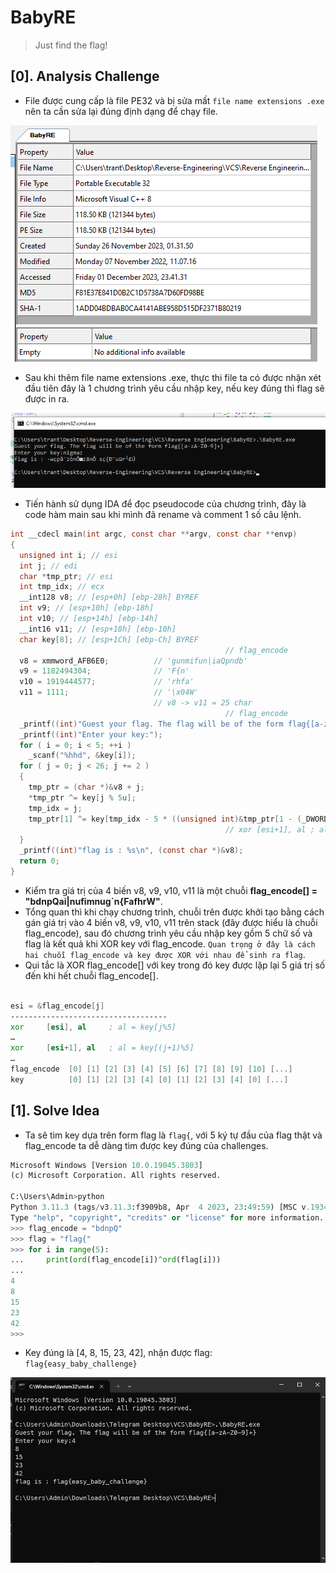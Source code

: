 # BabyRE

> Just find the flag!

## [0]. Analysis Challenge

- File được cung cấp là file PE32 và bị sửa mất `file name extensions .exe` nên ta cần sửa lại đúng định dạng để chạy file.

![cff.png](./images/cff.png)

- Sau khi thêm file name extensions .exe, thực thi file ta có được nhận xét đầu tiên đây là 1 chương trình yêu cầu nhập key, nếu key đúng thì flag sẽ được in ra.

![run.png](./images/run.png)

- Tiến hành sử dụng IDA để đọc pseudocode của chương trình, đây là code hàm main sau khi mình đã rename và comment 1 số câu lệnh.

```c
int __cdecl main(int argc, const char **argv, const char **envp)
{
  unsigned int i; // esi
  int j; // edi
  char *tmp_ptr; // esi
  int tmp_idx; // ecx
  __int128 v8; // [esp+0h] [ebp-28h] BYREF
  int v9; // [esp+10h] [ebp-18h]
  int v10; // [esp+14h] [ebp-14h]
  __int16 v11; // [esp+18h] [ebp-10h]
  char key[8]; // [esp+1Ch] [ebp-Ch] BYREF
                                                // flag_encode
  v8 = xmmword_AFB6E0;			// 'gunmifun|iaQpndb'
  v9 = 1182494304;              // 'F{n'
  v10 = 1919444577;             // 'rhfa'
  v11 = 1111;                   // '\x04W'
                                // v8 -> v11 = 25 char
                                                // flag_encode
  _printf((int)"Guest your flag. The flag will be of the form flag{[a-zA-Z0-9]+}\n");
  _printf((int)"Enter your key:");
  for ( i = 0; i < 5; ++i )
    _scanf("%hhd", &key[i]);
  for ( j = 0; j < 26; j += 2 )
  {
    tmp_ptr = (char *)&v8 + j;
    *tmp_ptr ^= key[j % 5u];
    tmp_idx = j;
    tmp_ptr[1] ^= key[tmp_idx - 5 * ((unsigned int)&tmp_ptr[1 - (_DWORD)&v8] / 5) + 1];//
                                                // xor [esi+1], al ; al = key[(j+1)%5]
  }
  _printf((int)"flag is : %s\n", (const char *)&v8);
  return 0;
}
```

- Kiểm tra giá trị của 4 biến v8, v9, v10, v11 là một chuỗi **flag_encode[] = "bdnpQai|nufimnug`n{FafhrW"**.
- Tổng quan thì khi chạy chương trình, chuỗi trên được khởi tạo bằng cách gán giá trị vào 4 biến v8, v9, v10, v11 trên stack (đây được hiểu là chuỗi flag_encode), sau đó chương trình yêu cầu nhập key gồm 5 chữ số và flag là kết quả khi XOR key với flag_encode. `Quan trọng ở đây là cách hai chuỗi flag_encode và key được XOR với nhau để sinh ra flag`.
- Qui tắc là XOR flag_encode[] với key trong đó key được lặp lại 5 giá trị số đến khi hết chuỗi flag_encode[].

```asm

esi = &flag_encode[j]
-----------------------------------
xor     [esi], al     ; al = key[j%5]
…
xor     [esi+1], al   ; al = key[(j+1)%5]
…
flag_encode  [0] [1] [2] [3] [4] [5] [6] [7] [8] [9] [10] [...]
key          [0] [1] [2] [3] [4] [0] [1] [2] [3] [4] [0] [...]

```

## [1]. Solve Idea

- Ta sẽ tìm key dựa trên form flag là `flag{`, với 5 ký tự đầu của flag thật và flag_encode ta dễ dàng tìm được key đúng của challenges.

```python
Microsoft Windows [Version 10.0.19045.3803]
(c) Microsoft Corporation. All rights reserved.

C:\Users\Admin>python
Python 3.11.3 (tags/v3.11.3:f3909b8, Apr  4 2023, 23:49:59) [MSC v.1934 64 bit (AMD64)] on win32
Type "help", "copyright", "credits" or "license" for more information.
>>> flag_encode = "bdnpQ"
>>> flag = "flag{"
>>> for i in range(5):
...     print(ord(flag_encode[i])^ord(flag[i]))
...
4
8
15
23
42
>>>
```

- Key đúng là [4, 8, 15, 23, 42], nhận được flag: `flag{easy_baby_challenge}`

![flag.png](./images/flag.png)
